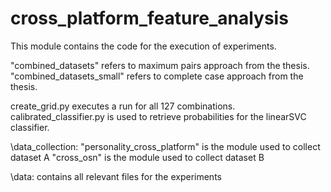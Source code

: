 # cross_platform_feature_analysis


This module contains the code for the execution of experiments.

"combined_datasets" refers to maximum pairs approach from the thesis.
"combined_datasets_small" refers to complete case approach from the thesis.

create_grid.py executes a run for all 127 combinations.
calibrated_classifier.py is used to retrieve probabilities for the linearSVC classifier.

\data_collection:
"personality_cross_platform" is the module used to collect dataset A
"cross_osn" is the module used to collect dataset B

\data:
contains all relevant files for the experiments
